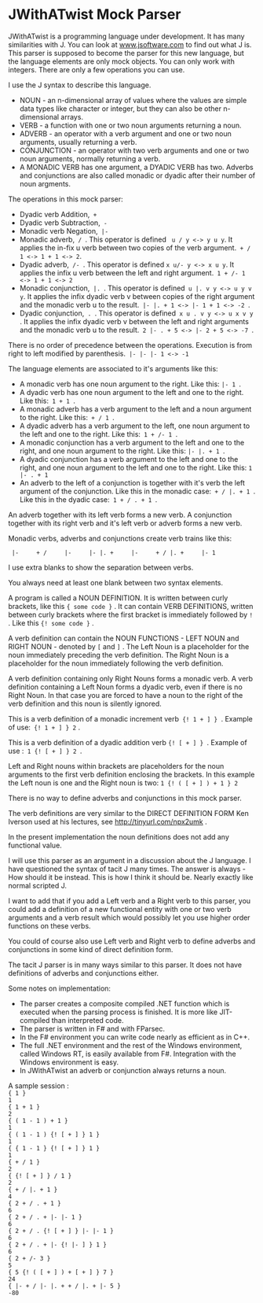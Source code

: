 <html xmlns="http://www.w3.org/1999/xhtml">
<head>
	<meta charset="ISO-8859-1" />
	<title></title>
</head>
<body dir="ltr">
<h1>JWithATwist Mock Parser</h1>

<p>JWithATwist is a programming language under development. It has many similarities with J. You can look at <a href="http://www.jsoftware.com">www.jsoftware.com</a> to find out what J is. This parser is supposed to become the parser for this new language, but the language elements are only mock objects. You can only work with integers. There are only a few operations you can use.</p>

<p>I use the J syntax to describe this language.</p>

<ul>
	<li>NOUN - an n-dimensional array of values where the values are simple data types like character or integer, but they can also be other n-dimensional arrays.</li>
	<li>VERB - a function with one or two noun arguments returning a noun.</li>
	<li>ADVERB - an operator with a verb argument and one or two noun arguments, usually returning a verb.</li>
	<li>CONJUNCTION - an operator with two verb arguments and one or two noun arguments, normally returning a verb.</li>
	<li>A MONADIC VERB has one argument, a DYADIC VERB has two. Adverbs and conjunctions are also called monadic or dyadic after their number of noun argments.</li>
</ul>

<p>The operations in this mock parser:</p>

<ul>
	<li>Dyadic verb Addition,<code> +</code></li>
	<li>Dyadic verb Subtraction,<code> - </code></li>
	<li>Monadic verb Negation,<code> |- </code></li>
	<li>Monadic adverb,<code> / </code>. This operator is defined <code> u / y &lt;-&gt; y u y</code>. It applies the in-fix u verb between two copies of the verb argument.<code> + / 1 &lt;-&gt; 1 + 1 &lt;-&gt; 2</code>.</li>
	<li>Dyadic adverb,<code> /- </code>. This operator is defined <code>x u/- y &lt;-&gt; x u y</code>. It applies the infix u verb between the left and right argument.<code> 1 + /- 1 &lt;-&gt; 1 + 1 &lt;-&gt; 2</code></li>
	<li>Monadic conjunction,<code> |. </code>. This operator is defined<code> u |. v y &lt;-&gt; u y v y</code>. It applies the infix dyadic verb v between copies of the right argument and the monadic verb u to the result.<code> |- |. + 1 &lt;-&gt; |- 1 + 1 &lt;-&gt; -2 </code>.</li>
	<li>Dyadic conjunction,<code> . </code>. This operator is defined<code> x u . v y &lt;-&gt; u x v y </code>. It applies the infix dyadic verb v between the left and right arguments and the monadic verb u to the result.<code> 2 |- . + 5 &lt;-&gt; |- 2 + 5 &lt;-&gt; -7 </code>.</li>
</ul>

<p>There is no order of precedence between the operations. Execution is from right to left modified by parenthesis.<code> |- |- |- 1 &lt;-&gt; -1</code></p>

<p>The language elements are associated to it&#39;s arguments like this:</p>

<ul>
	<li>A monadic verb has one noun argument to the right. Like this: <code>|- 1 </code>.</li>
	<li>A dyadic verb has one noun argument to the left and one to the right. Like this:<code> 1 + 1 </code>.</li>
	<li>A monadic adverb has a verb argument to the left and a noun argument to the right. Like this:<code> + / 1 </code>.</li>
	<li>A dyadic adverb has a verb argument to the left, one noun argument to the left and one to the right. Like this:<code> 1 + /- 1 </code>.</li>
	<li>A monadic conjunction has a verb argument to the left and one to the right, and one noun argument to the right. Like this: <code>|- |. + 1 </code>.</li>
	<li>A dyadic conjunction has a verb argument to the left and one to the right, and one noun argument to the left and one to the right. Like this: <code>1 |- . + 1</code></li>
	<li>An adverb to the left of a conjunction is together with it&#39;s verb the left argument of the conjunction. Like this in the monadic case:<code> + / |. + 1 </code>. Like this in the dyadic case:<code> 1 + / . + 1 </code>.</li>
</ul>	
<p>An adverb together with its left verb forms a new verb. A conjunction together with its right verb and it&#39;s left verb or adverb forms a new verb.</p>

<p>Monadic verbs, adverbs and conjunctions create verb trains like this:</p>

<pre><code> |-     + /     |-     |- |. +     |-     + / |. +     |- 1</code></pre>

<p>I use extra blanks to show the separation between verbs.</p>

<p>You always need at least one blank between two syntax elements.</p>

<p>A program is called a NOUN DEFINITION. It is written between curly brackets, like this <code>{ some code }</code> . It can contain VERB DEFINITIONS, written between curly brackets where the first bracket is immediately followed by <code>!</code> . Like this <code>{! some code }</code> .</p>

<p>A verb definition can contain the NOUN FUNCTIONS - LEFT NOUN and RIGHT NOUN - denoted by <code>[</code> and <code>]</code> . The Left Noun is a placeholder for the noun immediately preceding the verb definition. The Right Noun is a placeholder for the noun immediately following the verb definition.</p>

<p>A verb definition containing only Right Nouns forms a monadic verb. A verb definition containing a Left Noun forms a dyadic verb, even if there is no Right Noun. In that case you are forced to have a noun to the right of the verb definition and this noun is silently ignored.</p>

<p>This is a verb definition of a monadic increment verb<code> {! 1 + ] } </code>. Example of use:<code> {! 1 + ] } 2</code> .</p>

<p>This is a verb definition of a dyadic addition verb <code>{! [ + ] } </code>. Example of use :<code> 1 {! [ + ] } 2 </code>.</p>

<p>Left and Right nouns within brackets are placeholders for the noun arguments to the first verb definition enclosing the brackets. In this example the Left noun is one and the Right noun is two: <code>1 {! ( [ + ] ) + 1 } 2</code></p>

<p>There is no way to define adverbs and conjunctions in this mock parser.</p>

<p>The verb definitions are very similar to the DIRECT DEFINITION FORM Ken Iverson used at his lectures, see <a href="http://tinyurl.com/npx2umk">http://tinyurl.com/npx2umk</a> .</p>

<p>In the present implementation the noun definitions does not add any functional value.</p>

<p>I will use this parser as an argument in a discussion about the J language. I have questioned the syntax of tacit J many times. The answer is always - How should it be instead. This is how I think it should be. Nearly exactly like normal scripted J.</p> 
<p> I want to add that if you add a Left verb and a Right verb to this parser, you could add a definition of a new functional entity with one or two verb arguments and a verb result which would possibly let you use higher order functions on these verbs.</p>

<p>You could of course also use Left verb and Right verb to define adverbs and conjunctions in some kind of direct definition form.</p>

<p>The tacit J parser is in many ways similar to this parser. It does not have definitions of adverbs and conjunctions either.</p>

<p>Some notes on implementation:</p>

<ul>
	<li>The parser creates a composite compiled .NET function which is executed when the parsing process is finished. It is more like JIT-compiled than interpreted code.</li>
	<li>The parser is written in F# and with FParsec.</li>
	<li>In the F# environment you can write code nearly as efficient as in C++.</li>
	<li>The full .NET environment and the rest of the Windows environment, called Windows RT, is easily available from F#. Integration with the Windows environment is easy.</li>
	<li>In JWithATwist an adverb or conjunction always returns a noun.</li>
</ul>

<p>A sample session :<br />
<code>{ 1 }</code><br />
<code>1</code><br />
<code>{ 1 + 1 }</code><br />
<code>2</code><br />
<code>{ ( 1 - 1 ) + 1 }</code><br />
<code>1</code><br />
<code>{ ( 1 - 1 ) {! [ + ] } 1 }</code><br />
<code>1</code><br />
<code>{ { 1 - 1 } {! [ + ] } 1 }</code><br />
<code>1</code><br />
<code>{ + / 1 } </code><br />
<code>2</code><br />
<code>{ {! [ + ] } / 1 }</code><br />
<code>2</code><br />
<code>{ + / |. + 1 }</code><br />
<code>4</code><br />
<code>{ 2 + / . + 1 }</code><br />
<code>6</code><br />
<code>{ 2 + / . + |- |- 1 }</code><br />
<code>6</code><br />
<code>{ 2 + / . {! [ + ] } |- |- 1 }</code><br />
<code>6</code><br />
<code>{ 2 + / . + |- {! |- ] } 1 }</code><br />
<code>6</code><br />
<code>{ 2 + /- 3 }</code><br />
<code>5</code><br />
<code>{ 5 {! ( [ + ] ) + [ + ] } 7 }</code><br />
<code>24</code><br />
<code>{ |- + / |- |. + + / |. + |- 5 }</code><br />
<code>-80</code></p>
</body>
</html>
